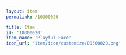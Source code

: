 ```yaml
---
layout: item
permalink: /10300020

title: Item
id: '10300020'
item_name: 'Playful Face'
icon_url: 'item/icon/customize/00300020.png'
---
```

